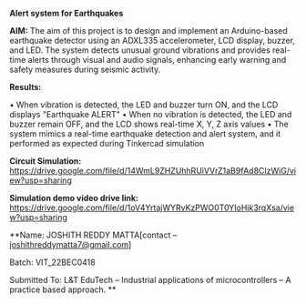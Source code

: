 **Alert system for Earthquakes**

**AIM:**
The aim of this project is to design and implement an Arduino-based earthquake detector using an ADXL335 accelerometer, LCD display, buzzer, and LED. The system detects unusual ground vibrations and provides real-time alerts through visual and audio signals, enhancing early warning and safety measures during seismic activity.

**Results:**

• When vibration is detected, the LED and buzzer turn ON, and the LCD displays "Earthquake ALERT"
• When no vibration is detected, the LED and buzzer remain OFF, and the LCD shows real-time X, Y, Z axis values
• The system mimics a real-time earthquake detection and alert system, and it performed as expected during Tinkercad simulation

**Circuit Simulation:**
https://drive.google.com/file/d/14WmL9ZHZUhhRUiVVrZ1aB9fAd8CIzWiG/view?usp=sharing

**Simulation demo video drive link:**
https://drive.google.com/file/d/1oV4YrtajWYRvKzPWO0T0YIoHjk3rqXsa/view?usp=sharing

**Name: JOSHITH REDDY MATTA[contact – joshithreddymatta7@gmail.com]

 Batch: VIT_22BEC0418 
 
Submitted To: L&T EduTech – Industrial applications of microcontrollers – A practice based approach.
**
